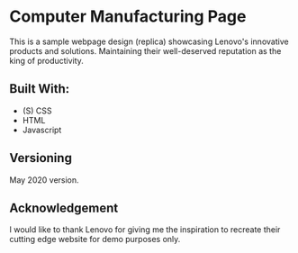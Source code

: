 # Computer Manufacturing Page

This is a sample webpage design (replica) showcasing Lenovo's innovative products and solutions. Maintaining their well-deserved reputation as the king of productivity.

## Built With:
* (S) CSS
* HTML
* Javascript

## Versioning
May 2020 version.

## Acknowledgement
I would like to thank Lenovo for giving me the inspiration to recreate their cutting edge website for demo purposes only.